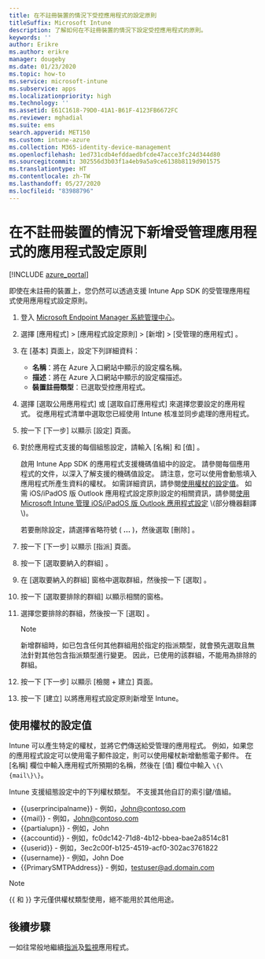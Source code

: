 ```yaml
---
title: 在不註冊裝置的情況下受控應用程式的設定原則
titleSuffix: Microsoft Intune
description: 了解如何在不註冊裝置的情況下設定受控應用程式的原則。
keywords: ''
author: Erikre
ms.author: erikre
manager: dougeby
ms.date: 01/23/2020
ms.topic: how-to
ms.service: microsoft-intune
ms.subservice: apps
ms.localizationpriority: high
ms.technology: ''
ms.assetid: E61C1618-79D0-41A1-B61F-4123FB6672FC
ms.reviewer: mghadial
ms.suite: ems
search.appverid: MET150
ms.custom: intune-azure
ms.collection: M365-identity-device-management
ms.openlocfilehash: 1ed731cdb4efddaedbfcde47acce3fc24d344d80
ms.sourcegitcommit: 302556d3b03f1a4eb9a5a9ce6138b8119d901575
ms.translationtype: HT
ms.contentlocale: zh-TW
ms.lasthandoff: 05/27/2020
ms.locfileid: "83988796"
---
```

# <a name="add-app-configuration-policies-for-managed-apps-without-device-enrollment"></a>在不註冊裝置的情況下新增受管理應用程式的應用程式設定原則

[!INCLUDE [azure_portal](../includes/azure_portal.md)]

即使在未註冊的裝置上，您仍然可以透過支援 Intune App SDK 的受管理應用程式使用應用程式設定原則。 

1. 登入 [Microsoft Endpoint Manager 系統管理中心](https://go.microsoft.com/fwlink/?linkid=2109431)。
2. 選擇 [應用程式]   > [應用程式設定原則]   > [新增]   > [受管理的應用程式]  。
3. 在 [基本]  頁面上，設定下列詳細資料：
    - **名稱**：將在 Azure 入口網站中顯示的設定檔名稱。
    - **描述**：將在 Azure 入口網站中顯示的設定檔描述。
    - **裝置註冊類型**：已選取受控應用程式。
4. 選擇 [選取公用應用程式]  或 [選取自訂應用程式]  來選擇您要設定的應用程式。 從應用程式清單中選取您已經使用 Intune 核准並同步處理的應用程式。
5. 按一下 [下一步]  以顯示 [設定]  頁面。
6. 對於應用程式支援的每個組態設定，請輸入 [名稱]  和 [值]  。 

   啟用 Intune App SDK 的應用程式支援機碼值組中的設定。 請參閱每個應用程式的文件，以深入了解支援的機碼值設定。 請注意，您可以使用會動態填入應用程式所產生資料的權杖。 如需詳細資訊，請參閱[使用權杖的設定值](app-configuration-policies-managed-app.md#configuration-values-for-using-tokens)。 如需 iOS/iPadOS 版 Outlook 應用程式設定原則設定的相關資訊，請參閱[使用 Microsoft Intune 管理 iOS/iPadOS 版 Outlook 應用程式設定](https://technet.microsoft.com/library/mt813789(v=exchg.150).aspx) \(部分機器翻譯\)。

    若要刪除設定，請選擇省略符號 ( **...** )，然後選取 [刪除]  。  

7. 按一下 [下一步]  以顯示 [指派]  頁面。
8. 按一下 [選取要納入的群組]  。
9. 在 [選取要納入的群組]  窗格中選取群組，然後按一下 [選取]  。
10. 按一下 [選取要排除的群組]  以顯示相關的窗格。
11. 選擇您要排除的群組，然後按一下 [選取]  。

    >[!NOTE]
    >新增群組時，如已包含任何其他群組用於指定的指派類型，就會預先選取且無法針對其他包含指派類型進行變更。 因此，已使用的該群組，不能用為排除的群組。

12. 按一下 [下一步]  以顯示 [檢閱 + 建立]  頁面。
13. 按一下 [建立]  以將應用程式設定原則新增至 Intune。

## <a name="configuration-values-for-using-tokens"></a>使用權杖的設定值

Intune 可以產生特定的權杖，並將它們傳送給受管理的應用程式。 例如，如果您的應用程式設定可以使用電子郵件設定，則可以使用權杖新增動態電子郵件。 在 [名稱]  欄位中輸入應用程式所預期的名稱，然後在 [值]  欄位中輸入 `\{\{mail\}\}`。

Intune 支援組態設定中的下列權杖類型。 不支援其他自訂的索引鍵/值組。

- \{\{userprincipalname\}\} - 例如，John@contoso.com
- \{\{mail\}\} - 例如，John@contoso.com
- \{\{partialupn\}\} - 例如，John
- \{\{accountid\}\} - 例如，fc0dc142-71d8-4b12-bbea-bae2a8514c81
- \{\{userid\}\} - 例如，3ec2c00f-b125-4519-acf0-302ac3761822
- \{\{username\}\} - 例如，John Doe
- \{\{PrimarySMTPAddress\}\} - 例如，testuser@ad.domain.com

> [!Note]  
> \{\{ 和 \}\} 字元僅供權杖類型使用，絕不能用於其他用途。

## <a name="next-steps"></a>後續步驟

一如往常般地繼續[指派](apps-deploy.md)及[監視](apps-monitor.md)應用程式。
